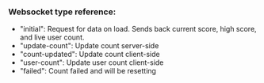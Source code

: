 ### Websocket type reference:

- "initial": Request for data on load. Sends back current score, high score, and live user count.
- "update-count": Update count server-side
- "count-updated": Update count client-side
- "user-count": Update user count client-side
- "failed": Count failed and will be resetting

